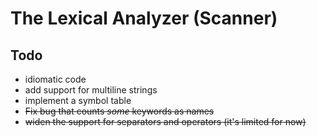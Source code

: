# The Lexical Analyzer (Scanner)

Todo
---
- idiomatic code
- add support for multiline strings
- implement a symbol table
- ~~Fix bug that counts *some* keywords as names~~
- ~~widen the support for separators and operators (it's limited for now)~~